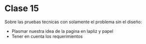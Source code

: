 # Clase 15

Sobre las pruebas tecnicas con solamente el problema sin el diseño:

- Plasmar nuestra idea de la pagina en lapliz y papel
- Tener en cuenta los requerimientos
